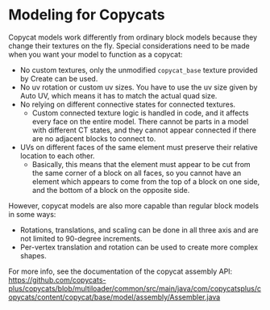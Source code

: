 # Modeling for Copycats

Copycat models work differently from ordinary block models because they change their textures on the fly. Special
considerations need to be made when you want your model to function as a copycat:

- No custom textures, only the unmodified `copycat_base` texture provided by Create can be used.
- No uv rotation or custom uv sizes. You have to use the uv size given by Auto UV, which means it has to match the
  actual quad size.
- No relying on different connective states for connected textures.
    - Custom connected texture logic is handled in code, and it affects every face on the entire model. There cannot be
      parts in a model with different CT states, and they cannot appear connected if there are no adjacent blocks to
      connect to.
- UVs on different faces of the same element must preserve their relative location to each other.
    - Basically, this means that the element must appear to be cut from the same corner of a block on all faces, so you
      cannot have an element which appears to come from the top of a block on one side, and the bottom of a block on the
      opposite side.

However, copycat models are also more capable than regular block models in some ways:

- Rotations, translations, and scaling can be done in all three axis and are not limited to 90-degree increments.
- Per-vertex translation and rotation can be used to create more complex shapes.

For more info, see the documentation of the copycat assembly API: https://github.com/copycats-plus/copycats/blob/multiloader/common/src/main/java/com/copycatsplus/copycats/content/copycat/base/model/assembly/Assembler.java